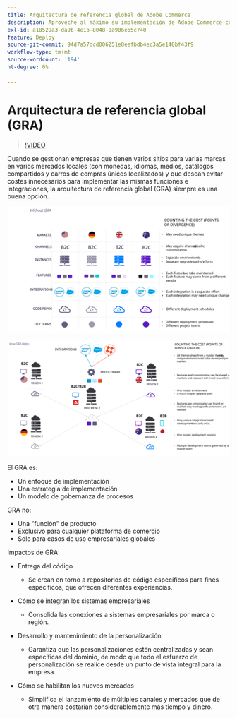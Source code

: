 ```yaml
---
title: Arquitectura de referencia global de Adobe Commerce
description: Aproveche al máximo su implementación de Adobe Commerce con una arquitectura de referencia global.
exl-id: a18529a3-da9b-4e1b-8048-0a906e65c740
feature: Deploy
source-git-commit: 94d7a57dcd006251e8eefbdb4ec3a5e140bf43f9
workflow-type: tm+mt
source-wordcount: '194'
ht-degree: 0%

---
```


# Arquitectura de referencia global (GRA)

>[!VIDEO](https://video.tv.adobe.com/v/3410528/?quality=12&learn=on)

Cuando se gestionan empresas que tienen varios sitios para varias marcas en varios mercados locales (con monedas, idiomas, medios, catálogos compartidos y carros de compras únicos localizados) y que desean evitar costes innecesarios para implementar las mismas funciones e integraciones, la arquitectura de referencia global (GRA) siempre es una buena opción.

![Tabla que explica el coste de la divergencia en la arquitectura](../../assets/playbooks/divergent-architecture.svg)

![Tabla que explica el coste de los archivos consolidados en arquitectura](../../assets/playbooks/consolidated-architecture.svg)

El GRA es:

- Un enfoque de implementación
- Una estrategia de implementación
- Un modelo de gobernanza de procesos

GRA no:

- Una &quot;función&quot; de producto
- Exclusivo para cualquier plataforma de comercio
- Solo para casos de uso empresariales globales

Impactos de GRA:

- Entrega del código

   - Se crean en torno a repositorios de código específicos para fines específicos, que ofrecen diferentes experiencias.

- Cómo se integran los sistemas empresariales

   - Consolida las conexiones a sistemas empresariales por marca o región.

- Desarrollo y mantenimiento de la personalización

   - Garantiza que las personalizaciones estén centralizadas y sean específicas del dominio, de modo que todo el esfuerzo de personalización se realice desde un punto de vista integral para la empresa.

- Cómo se habilitan los nuevos mercados

   - Simplifica el lanzamiento de múltiples canales y mercados que de otra manera costarían considerablemente más tiempo y dinero.
